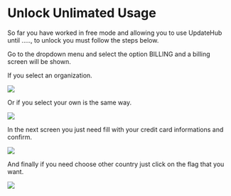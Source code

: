 # Unlock Unlimated Usage

So far you have worked in free mode and allowing you to use UpdateHub until ....., to unlock you must follow the steps below.

Go to the dropdown menu and select the option BILLING and a billing screen will be shown.

If you select an organization.

![](../../.gitbook/assets/billingscreen.png)


Or if you select your own is the same way.

![](../../.gitbook/assets/billingscreenSave.png)

In the next screen you just need fill with your credit card informations and confirm.

![](../../.gitbook/assets/billingscreenpayment.png)

And finally if you need choose other country just click on the flag that you want.

![](../../.gitbook/assets/billingscreencountrychange.png)

